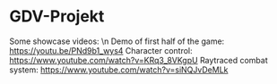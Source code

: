 # GDV-Projekt
Some showcase videos: \n
Demo of first half of the game: https://youtu.be/PNd9b1_wys4 
Character control: https://www.youtube.com/watch?v=KRq3_8VKgpU
Raytraced combat system: https://www.youtube.com/watch?v=siNQJvDeMLk


